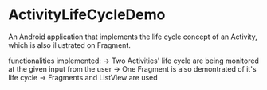 # ActivityLifeCycleDemo
An Android application that implements the life cycle concept of an Activity, which is also illustrated on Fragment.

functionalities implemented: 
-> Two Activities' life cycle are being monitored at the given input from the user
-> One Fragment is also demontrated of it's life cycle 
-> Fragments and ListView are used

